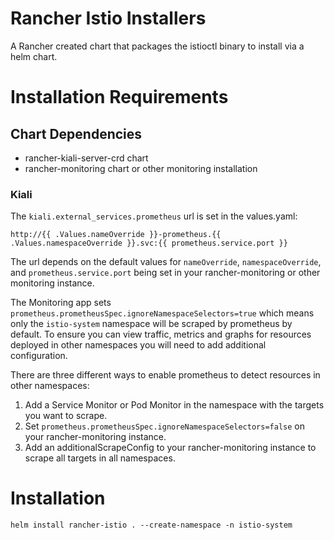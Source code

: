 # Rancher Istio Installers

A Rancher created chart that packages the istioctl binary to install via a helm chart.

# Installation Requirements 

## Chart Dependencies
- rancher-kiali-server-crd chart
- rancher-monitoring chart or other monitoring installation

### Kiali
The `kiali.external_services.prometheus` url is set in the values.yaml:
```
http://{{ .Values.nameOverride }}-prometheus.{{ .Values.namespaceOverride }}.svc:{{ prometheus.service.port }}
```
The url depends on the default values for `nameOverride`, `namespaceOverride`, and `prometheus.service.port` being set in your rancher-monitoring or other monitoring instance.

The Monitoring app sets `prometheus.prometheusSpec.ignoreNamespaceSelectors=true` which means only the `istio-system` namespace will be scraped by prometheus by default. To ensure you can view traffic, metrics and graphs for resources deployed in other namespaces you will need to add additional configuration.

There are three different ways to enable prometheus to detect resources in other namespaces:

1. Add a Service Monitor or Pod Monitor in the namespace with the targets you want to scrape.
1. Set `prometheus.prometheusSpec.ignoreNamespaceSelectors=false` on your rancher-monitoring instance.
1. Add an additionalScrapeConfig to your rancher-monitoring instance to scrape all targets in all namespaces.

# Installation
```
helm install rancher-istio . --create-namespace -n istio-system
```
